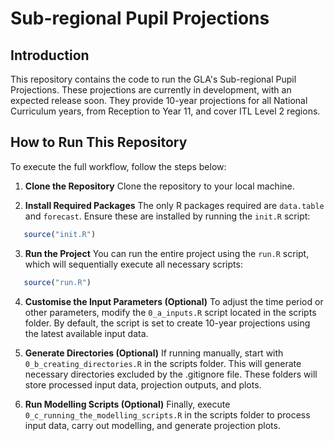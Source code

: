 # Sub-regional Pupil Projections

## Introduction

This repository contains the code to run the GLA's Sub-regional Pupil Projections. These projections are currently in development, with an expected release soon. They provide 10-year projections for all National Curriculum years, from Reception to Year 11, and cover ITL Level 2 regions.

## How to Run This Repository

To execute the full workflow, follow the steps below:

1. **Clone the Repository**
   Clone the repository to your local machine.

2. **Install Required Packages**
   The only R packages required are `data.table` and `forecast`. Ensure these are installed by running the `init.R` script:

```r
   source("init.R")
```

3. **Run the Project**
   You can run the entire project using the `run.R` script, which will sequentially execute all necessary scripts:

```r
   source("run.R")
```

4. **Customise the Input Parameters (Optional)**
   To adjust the time period or other parameters, modify the `0_a_inputs.R` script located in the scripts folder. By default, the script is set to create 10-year projections using the latest available input data.

5. **Generate Directories (Optional)**
   If running manually, start with `0_b_creating_directories.R` in the scripts folder. This will generate necessary directories excluded by the .gitignore file. These folders will store processed input data, projection outputs, and plots.

6. **Run Modelling Scripts (Optional)**
   Finally, execute `0_c_running_the_modelling_scripts.R` in the scripts folder to process input data, carry out modelling, and generate projection plots.
